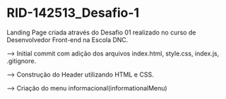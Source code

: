 # RID-142513_Desafio-1
Landing Page criada através do Desafio 01 realizado no curso de Desenvolvedor Front-end na Escola DNC.

--> Initial commit com adição dos arquivos index.html, style.css, index.js, .gitignore.

--> Construção do Header utilizando HTML e CSS.

--> Criação do menu informacional(informationalMenu)